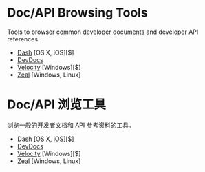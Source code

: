 # Doc/API Browsing Tools

Tools to browser common developer documents and developer API references.

* [Dash](https://kapeli.com/dash) [OS X, iOS][$]
* [DevDocs](http://devdocs.io/)
* [Velocity](https://velocity.silverlakesoftware.com/) [Windows][$]
* [Zeal](https://zealdocs.org/) [Windows, Linux]

# Doc/API 浏览工具

浏览一般的开发者文档和 API 参考资料的工具。

* [Dash](https://kapeli.com/dash) [OS X, iOS][$]
* [DevDocs](http://devdocs.io/)
* [Velocity](https://velocity.silverlakesoftware.com/) [Windows][$]
* [Zeal](https://zealdocs.org/) [Windows, Linux]








































 






